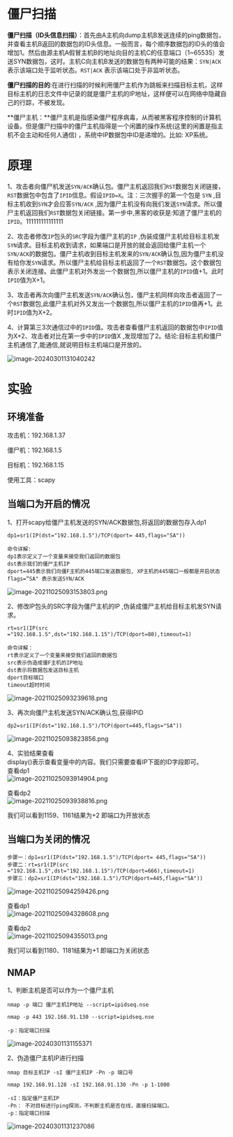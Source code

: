 
# 僵尸扫描

**僵尸扫描（ID头信息扫描）**：首先由A主机向dump主机B发送连续的ping数据包，并查看主机B返回的数据包的ID头信息。一般而言，每个顺序数据包的ID头的值会增加1。然后由源主机A假冒主机B的地址向目的主机C的任意端口（1~65535）发送SYN数据包，这时。主机C向主机B发送的数据包有两种可能的结果：`SYN|ACK` 表示该端口处于监听状态。`RST|ACK` 表示该端口处于非监听状态。

**僵尸扫描的目的**:在进行扫描的时候利用僵尸主机作为跳板来扫描目标主机，这样目标主机的日志文件中记录的就是僵尸主机的IP地址，这样便可以在网络中隐藏自己的行踪，不被发现。

**僵尸主机：**僵尸主机是指感染僵尸程序病毒，从而被黑客程序控制的计算机设备。但是僵尸扫描中的僵尸主机指得是一个闲置的操作系统(这里的闲置是指主机不会主动和任何人通信) ，系统中IP数据包中ID是递增的。比如: XP系统。


# 原理

1、攻击者向僵尸机发送`SYN/ACK`确认包。僵尸主机返回我们`RST`数据包关闭链接，`RST`数据包中包含了`IPID`信息。假设`IPID=X`。注：三次握手的第一个包是 `SYN` ,目标主机收到`SYN`才会应答`SYN/ACK` ,因为僵尸主机没有向我们发送`SYN`请求。所以僵尸主机返回我们`RST`数据包关闭链接。第一步中,黑客的收获是:知道了僵尸主机的`IPID`。111111111111111

2、攻击者修改`IP`包头的`SRC`字段为僵尸主机的`IP` ,伪装成僵尸主机给目标主机发`SYN`请求。目标主机收到请求，如果端口是开放的就会返回给僵尸主机一个`SYN/ACK`的数据包。僵尸主机收到目标主机发来的`SYN/ACK`确认包,因为僵尸主机没有给你发`SYN`请求。所以僵尸主机给目标主机返回了一个`RST`数据包。这个数据包表示关闭连接。此僵尸主机对外发出一个数据包,所以僵尸主机的`IPID`值+1。此时`IPID`值为X+1。

3、攻击者再次向僵尸主机发送`SYN/ACK`确认包，僵尸主机同样向攻击者返回了一个`RST`数据包,此僵尸主机对外又发出一个数据包,所以僵尸主机的`IPID`值再+1。此时`IPID`值为X+2。

4、计算第三3次通信过中的`IPID`值。攻击者查看僵尸主机返回的数据包中`IPID`值为X+2、攻击者对比在第一步中的`IPID`值X ,发现增加了2。结论:目标主机和僵尸主机通信了,能通信,就说明目标主机端口是开放的。

![image-20240301131040242](https://cdn.jsdelivr.net/gh/xmtxsec/picture/imgl/202403011310382.png)




# 实验


## 环境准备
攻击机：192.168.1.37

僵尸机：192.168.1.5

目标机：192.168.1.15

使用工具：scapy




## 当端口为开启的情况
1、打开scapy给僵尸主机发送的SYN/ACK数据包,将返回的数据包存入dp1
```
dp1=sr1(IP(dst="192.168.1.5")/TCP(dport= 445,flags="SA"))

命令详解:
dp1表示定义了一个变量来接受我们返回的数据包
dst表示我们的僵尸主机IP
dport=445表示我们向僵F主机的445端口发送数据包, XP主机的445端口一般都是开启状态
flags=“SA" 表示发送SYN/ACK
```
![image-20211025093153803.png](_img/assets/1652239053773-4c4ff1a2-c55c-4d5a-95c2-7d427ace627e.png)


2、修改IP包头的SRC字段为僵尸主机的IP ,伪装成僵尸主机给目标主机发SYN请求。
```
rt=sr1(IP(src ="192.168.1.5",dst="192.168.1.15")/TCP(dport=80),timeout=1)

命令详解：
rt表示定义了一个变量来接受我们返回的数据包
src表示伪造成僵F主机的IP地址
dst表示将数据包发送目标主机
dport目标端口
timeout超时时间
```
![image-20211025093239618.png](_img/assets/1652239060401-02527c84-b832-4285-a393-f6a7ebbf6461.png)

3、再次向僵尸主机发送SYN/ACK确认包,获得IPID
```
dp2=sr1(IP(dst="192.168.1.5")/TCP(dport=445,flags="SA"))
```
![image-20211025093823856.png](_img/assets/1652239063543-fb59104a-629a-493e-bd5e-2674bbcd2fa1.png)

4、实验结果查看<br />display()表示查看变量中的内容。我们只需要查看IP下面的ID字段即可。<br />查看dp1<br />![image-20211025093914904.png](_img/assets/1652239066795-5685b740-bcf8-4f8c-a3fb-a84cda9624b4.png)

查看dp2<br />![image-20211025093938816.png](_img/assets/1652239070174-99222b5b-eefe-4ff4-9ed4-debeb73ddc35.png)

我们可以看到1159、1161结果为+2 即端口为开放状态


## 当端口为关闭的情况
```
步骤一：dp1=sr1(IP(dst="192.168.1.5")/TCP(dport= 445,flags="SA"))
步骤二：rt=sr1(IP(src ="192.168.1.5",dst="192.168.1.15")/TCP(dport=666),timeout=1)
步骤三：dp2=sr1(IP(dst="192.168.1.5")/TCP(dport=445,flags="SA"))
```
![image-20211025094259426.png](_img/assets/1652239073909-75422e45-5705-4b81-8911-425126b49bc7.png)



查看dp1<br />![image-20211025094328608.png](_img/assets/1652239076889-f8237054-3e6d-413a-9031-63ab66bc95a3.png)

查看dp2<br />![image-20211025094355013.png](_img/assets/1652239080458-43800a28-642c-44fe-9fe6-2e54b998e30d.png)

我们可以看到1180、1181结果为+1 即端口为关闭状态



## NMAP

1、判断主机是否可以作为一个僵尸主机

`nmap -p 端口 僵尸主机IP地址 --script=ipidseq.nse`

```
nmap -p 443 192.168.91.130 --script=ipidseq.nse

-p：指定端口扫描
```

![image-20240301131155371](https://cdn.jsdelivr.net/gh/xmtxsec/picture/imgl/202403011311485.png)



2、伪造僵尸主机IP进行扫描

`nmap 目标主机IP -sI 僵尸主机IP -Pn -p 端口号`

```
nmap 192.168.91.128 -sI 192.168.91.130 -Pn -p 1-1000

-sI：指定僵尸主机IP
-Pn： 不对目标进行ping探测，不判断主机是否在线，直接扫描端口。
-p：指定端口扫描
```

![image-20240301131237086](https://cdn.jsdelivr.net/gh/xmtxsec/picture/imgl/202403011312172.png)





























